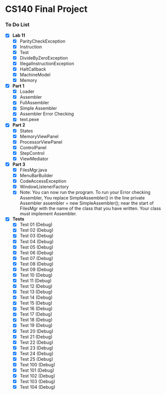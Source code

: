 # CS140 Final Project

### To Do List
- [x] **Lab 11**
  - [x] ParityCheckException
  - [x] Instruction
  - [x] Test
  - [x] DivideByZeroException
  - [x] IllegalInstructionException
  - [x] HaltCallback
  - [x] MachineModel
  - [x] Memory
- [x] **Part 1**
  - [x] Loader
  - [x] Assembler
  - [x] FullAssembler
  - [x] Simple Assembler
  - [x] Assembler Error Checking
  - [x] text.pexe
- [x] **Part 2**
  - [x] States
  - [x] MemoryViewPanel
  - [x] ProcessorViewPanel
  - [x] ControlPanel
  - [x] StepControl
  - [x] ViewMediator
- [x] **Part 3**
  - [x] FilesMgr.java
  - [x] MenuBarBuilder
  - [x] CodeAccessException
  - [x] WindowListenerFactory
  - [x] Note: You can now run the program. To run your Error checking Assembler, You replace SimpleAssembler() in the line private Assembler assembler = new SimpleAssembler(); near the start of FilesMgr with the name of the class that you have written. Your class must implement Assembler.
- [x] **Tests**
  - [x] Test 01 (Debug)
  - [x] Test 02 (Debug)
  - [x] Test 03 (Debug)
  - [x] Test 04 (Debug)
  - [x] Test 05 (Debug)
  - [x] Test 06 (Debug)
  - [x] Test 07 (Debug)
  - [x] Test 08 (Debug)
  - [x] Test 09 (Debug)
  - [x] Test 10 (Debug)
  - [x] Test 11 (Debug)
  - [x] Test 12 (Debug)
  - [x] Test 13 (Debug)
  - [x] Test 14 (Debug)
  - [x] Test 15 (Debug)
  - [x] Test 16 (Debug)
  - [x] Test 17 (Debug)
  - [x] Test 18 (Debug)
  - [x] Test 19 (Debug)
  - [x] Test 20 (Debug)
  - [x] Test 21 (Debug)
  - [x] Test 22 (Debug)
  - [x] Test 23 (Debug)
  - [x] Test 24 (Debug)
  - [x] Test 25 (Debug)
  - [x] Test 100 (Debug)
  - [x] Test 101 (Debug)
  - [x] Test 102 (Debug)
  - [x] Test 103 (Debug)
  - [x] Test 104 (Debug)
